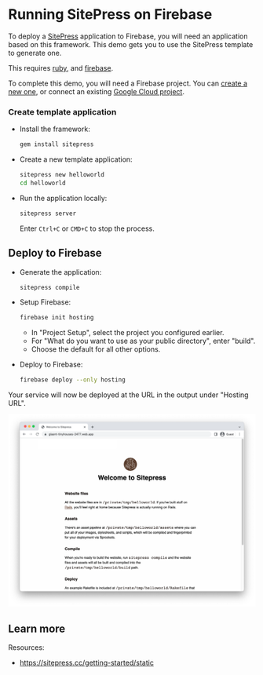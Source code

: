 # Running SitePress on Firebase

To deploy a [SitePress](https://sitepress.cc/) application to Firebase, you will need an application
based on this framework. This demo gets you to use the SitePress template to generate one. 

This requires [ruby](https://cloud.google.com/ruby/docs/setup), and [firebase](https://cloud.google.com/firestore/docs/client/get-firebase).



To complete this demo, you will need a Firebase project. You can [create a new one](https://console.firebase.google.com/u/0/?pli=1), or connect an existing [Google Cloud project](https://cloud.google.com/firestore/docs/client/get-firebase).


### Create template application


* Install the framework:

    ```bash
    gem install sitepress
    ```

    
    

* Create a new template application:

    ```bash
    sitepress new helloworld
    cd helloworld

    ```




* Run the application locally:

    ```bash
    sitepress server
    ```

    

    Enter `Ctrl+C` or `CMD+C` to stop the process.




## Deploy to Firebase

* Generate the application: 

    ```bash
    sitepress compile
    ```

* Setup Firebase: 

    ```bash
    firebase init hosting
    ```

    * In "Project Setup", select the project you configured earlier.
    * For "What do you want to use as your public directory", enter "build".
    * Choose the default for all other options.

* Deploy to Firebase: 

    ```bash
    firebase deploy --only hosting
    ```

Your service will now be deployed at the URL in the output under "Hosting URL".

![Example SitePress deployment](example.png)



## Learn more

Resources: 

- https://sitepress.cc/getting-started/static
